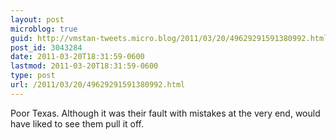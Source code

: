 ```yaml
---
layout: post
microblog: true
guid: http://vmstan-tweets.micro.blog/2011/03/20/49629291591380992.html
post_id: 3043284
date: 2011-03-20T18:31:59-0600
lastmod: 2011-03-20T18:31:59-0600
type: post
url: /2011/03/20/49629291591380992.html
---
```

Poor Texas. Although it was their fault with mistakes at the very end, would have liked to see them pull it off.
